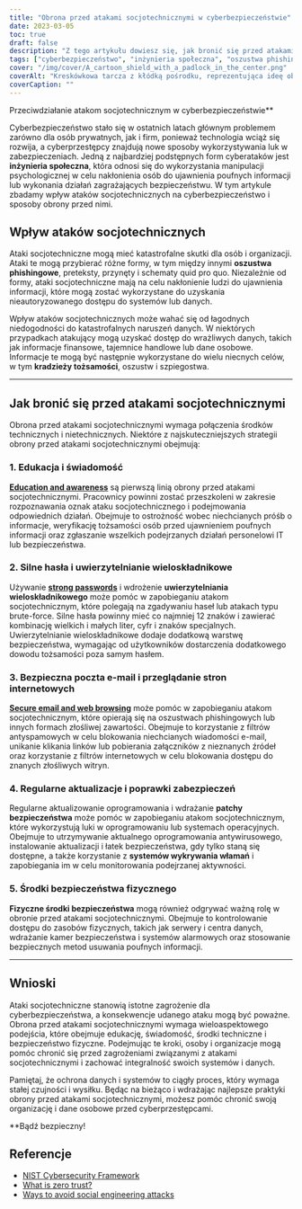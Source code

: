 ```yaml
---
title: "Obrona przed atakami socjotechnicznymi w cyberbezpieczeństwie"
date: 2023-03-05
toc: true
draft: false
description: "Z tego artykułu dowiesz się, jak bronić się przed atakami socjotechnicznymi i chronić swoje dane przed cyberprzestępcami."
tags: ["cyberbezpieczeństwo", "inżynieria społeczna", "oszustwa phishingowe", "uwierzytelnianie wieloskładnikowe", "aktualizacje zabezpieczeń", "bezpieczeństwo hasła", "bezpieczeństwo sieci", "naruszenia danych", "Bezpieczeństwo IT", "kradzież tożsamości", "zapobieganie oszustwom", "zapobieganie szpiegostwu", "bezpieczeństwo techniczne", "bezpieczeństwo fizyczne", "bezpieczeństwo informacji", "Zapobieganie cyberprzestępczości", "wykrywanie włamań", "poprawki zabezpieczeń", "szkolenie pracowników", "ochrona danych"]
cover: "/img/cover/A_cartoon_shield_with_a_padlock_in_the_center.png"
coverAlt: "Kreskówkowa tarcza z kłódką pośrodku, reprezentująca ideę obrony przed atakami socjotechnicznymi w cyberbezpieczeństwie"
coverCaption: ""
---
```

 Przeciwdziałanie atakom socjotechnicznym w cyberbezpieczeństwie**

Cyberbezpieczeństwo stało się w ostatnich latach głównym problemem zarówno dla osób prywatnych, jak i firm, ponieważ technologia wciąż się rozwija, a cyberprzestępcy znajdują nowe sposoby wykorzystywania luk w zabezpieczeniach. Jedną z najbardziej podstępnych form cyberataków jest **inżynieria społeczna**, która odnosi się do wykorzystania manipulacji psychologicznej w celu nakłonienia osób do ujawnienia poufnych informacji lub wykonania działań zagrażających bezpieczeństwu. W tym artykule zbadamy wpływ ataków socjotechnicznych na cyberbezpieczeństwo i sposoby obrony przed nimi.

## Wpływ ataków socjotechnicznych

Ataki socjotechniczne mogą mieć katastrofalne skutki dla osób i organizacji. Ataki te mogą przybierać różne formy, w tym między innymi **oszustwa phishingowe**, preteksty, przynęty i schematy quid pro quo. Niezależnie od formy, ataki socjotechniczne mają na celu nakłonienie ludzi do ujawnienia informacji, które mogą zostać wykorzystane do uzyskania nieautoryzowanego dostępu do systemów lub danych.

Wpływ ataków socjotechnicznych może wahać się od łagodnych niedogodności do katastrofalnych naruszeń danych. W niektórych przypadkach atakujący mogą uzyskać dostęp do wrażliwych danych, takich jak informacje finansowe, tajemnice handlowe lub dane osobowe. Informacje te mogą być następnie wykorzystane do wielu niecnych celów, w tym **kradzieży tożsamości**, oszustw i szpiegostwa.

______

## Jak bronić się przed atakami socjotechnicznymi

Obrona przed atakami socjotechnicznymi wymaga połączenia środków technicznych i nietechnicznych. Niektóre z najskuteczniejszych strategii obrony przed atakami socjotechnicznymi obejmują:

### 1. Edukacja i świadomość

[**Education and awareness**](https://simeononsecurity.ch/articles/how-to-build-and-manage-an-effective-cybersecurity-awareness-training-program/) są pierwszą linią obrony przed atakami socjotechnicznymi. Pracownicy powinni zostać przeszkoleni w zakresie rozpoznawania oznak ataku socjotechnicznego i podejmowania odpowiednich działań. Obejmuje to ostrożność wobec niechcianych próśb o informacje, weryfikację tożsamości osób przed ujawnieniem poufnych informacji oraz zgłaszanie wszelkich podejrzanych działań personelowi IT lub bezpieczeństwa.

### 2. Silne hasła i uwierzytelnianie wieloskładnikowe

Używanie [**strong passwords**](https://simeononsecurity.ch/articles/the-importance-of-password-security-and-best-practices/) i wdrożenie **uwierzytelniania wieloskładnikowego** może pomóc w zapobieganiu atakom socjotechnicznym, które polegają na zgadywaniu haseł lub atakach typu brute-force. Silne hasła powinny mieć co najmniej 12 znaków i zawierać kombinację wielkich i małych liter, cyfr i znaków specjalnych. Uwierzytelnianie wieloskładnikowe dodaje dodatkową warstwę bezpieczeństwa, wymagając od użytkowników dostarczenia dodatkowego dowodu tożsamości poza samym hasłem.

### 3. Bezpieczna poczta e-mail i przeglądanie stron internetowych

[**Secure email and web browsing**](https://simeononsecurity.ch/recommendations/email) może pomóc w zapobieganiu atakom socjotechnicznym, które opierają się na oszustwach phishingowych lub innych formach złośliwej zawartości. Obejmuje to korzystanie z filtrów antyspamowych w celu blokowania niechcianych wiadomości e-mail, unikanie klikania linków lub pobierania załączników z nieznanych źródeł oraz korzystanie z filtrów internetowych w celu blokowania dostępu do znanych złośliwych witryn.

### 4. Regularne aktualizacje i poprawki zabezpieczeń

Regularne aktualizowanie oprogramowania i wdrażanie **patchy bezpieczeństwa** może pomóc w zapobieganiu atakom socjotechnicznym, które wykorzystują luki w oprogramowaniu lub systemach operacyjnych. Obejmuje to utrzymywanie aktualnego oprogramowania antywirusowego, instalowanie aktualizacji i łatek bezpieczeństwa, gdy tylko staną się dostępne, a także korzystanie z **systemów wykrywania włamań** i zapobiegania im w celu monitorowania podejrzanej aktywności.

### 5. Środki bezpieczeństwa fizycznego

**Fizyczne środki bezpieczeństwa** mogą również odgrywać ważną rolę w obronie przed atakami socjotechnicznymi. Obejmuje to kontrolowanie dostępu do zasobów fizycznych, takich jak serwery i centra danych, wdrażanie kamer bezpieczeństwa i systemów alarmowych oraz stosowanie bezpiecznych metod usuwania poufnych informacji.

______

## Wnioski

Ataki socjotechniczne stanowią istotne zagrożenie dla cyberbezpieczeństwa, a konsekwencje udanego ataku mogą być poważne. Obrona przed atakami socjotechnicznymi wymaga wieloaspektowego podejścia, które obejmuje edukację, świadomość, środki techniczne i bezpieczeństwo fizyczne. Podejmując te kroki, osoby i organizacje mogą pomóc chronić się przed zagrożeniami związanymi z atakami socjotechnicznymi i zachować integralność swoich systemów i danych.

Pamiętaj, że ochrona danych i systemów to ciągły proces, który wymaga stałej czujności i wysiłku. Będąc na bieżąco i wdrażając najlepsze praktyki obrony przed atakami socjotechnicznymi, możesz pomóc chronić swoją organizację i dane osobowe przed cyberprzestępcami.

**Bądź bezpieczny!

## Referencje

- [NIST Cybersecurity Framework](https://www.nist.gov/cyberframework)
- [What is zero trust?](https://www.csoonline.com/article/3247848/what-is-zero-trust-a-model-for-more-effective-security.html)
- [Ways to avoid social engineering attacks](https://usa.kaspersky.com/resource-center/threats/how-to-avoid-social-engineering-attacks)

